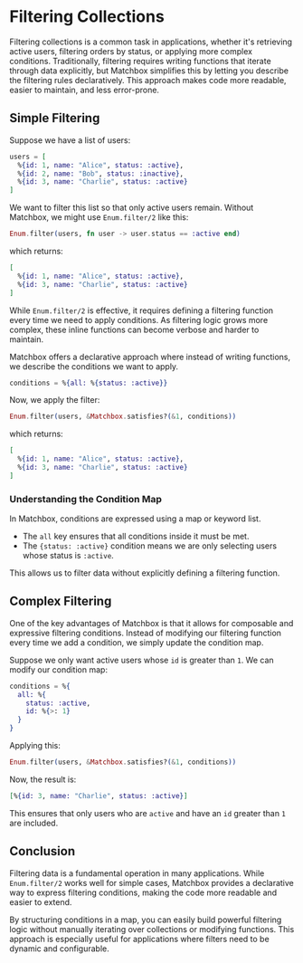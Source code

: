 # Filtering Collections

Filtering collections is a common task in applications, whether it's
retrieving active users, filtering orders by status, or applying more
complex conditions. Traditionally, filtering requires writing functions
that iterate through data explicitly, but Matchbox simplifies this by
letting you describe the filtering rules declaratively. This approach
makes code more readable, easier to maintain, and less error-prone.

## Simple Filtering

Suppose we have a list of users:

```elixir
users = [
  %{id: 1, name: "Alice", status: :active},
  %{id: 2, name: "Bob", status: :inactive},
  %{id: 3, name: "Charlie", status: :active}
]
```

We want to filter this list so that only active users remain. Without
Matchbox, we might use `Enum.filter/2` like this:

```elixir
Enum.filter(users, fn user -> user.status == :active end)
```

which returns:

```elixir
[
  %{id: 1, name: "Alice", status: :active},
  %{id: 3, name: "Charlie", status: :active}
]
```

While `Enum.filter/2` is effective, it requires defining a filtering
function every time we need to apply conditions. As filtering logic
grows more complex, these inline functions can become verbose and
harder to maintain.

Matchbox offers a declarative approach where instead of writing
functions, we describe the conditions we want to apply.

```elixir
conditions = %{all: %{status: :active}}
```

Now, we apply the filter:

```elixir
Enum.filter(users, &Matchbox.satisfies?(&1, conditions))
```

which returns:

```elixir
[
  %{id: 1, name: "Alice", status: :active},
  %{id: 3, name: "Charlie", status: :active}
]
```

### Understanding the Condition Map

In Matchbox, conditions are expressed using a map or keyword list.

- The `all` key ensures that all conditions inside it must be met.
- The `{status: :active}` condition means we are only selecting users
  whose status is `:active`.

This allows us to filter data without explicitly defining a filtering
function.

## Complex Filtering

One of the key advantages of Matchbox is that it allows for composable
and expressive filtering conditions. Instead of modifying our filtering
function every time we add a condition, we simply update the condition map.

Suppose we only want active users whose `id` is greater than `1`. We can
modify our condition map:

```elixir
conditions = %{
  all: %{
    status: :active,
    id: %{>: 1}
  }
}
```

Applying this:

```elixir
Enum.filter(users, &Matchbox.satisfies?(&1, conditions))
```

Now, the result is:

```elixir
[%{id: 3, name: "Charlie", status: :active}]
```

This ensures that only users who are `active` and have an `id` greater
than `1` are included.

## Conclusion

Filtering data is a fundamental operation in many applications. While
`Enum.filter/2` works well for simple cases, Matchbox provides a
declarative way to express filtering conditions, making the code
more readable and easier to extend.

By structuring conditions in a map, you can easily build powerful
filtering logic without manually iterating over collections or modifying
functions. This approach is especially useful for applications where
filters need to be dynamic and configurable.

